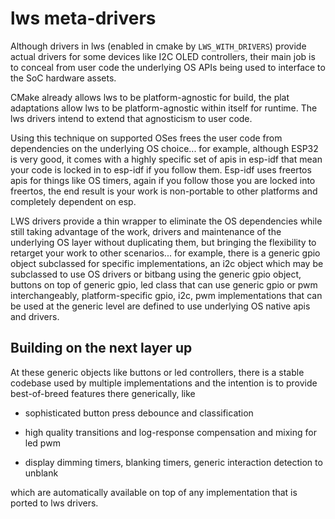 # lws meta-drivers

Although drivers in lws (enabled in cmake by `LWS_WITH_DRIVERS`) provide
actual drivers for some devices like I2C OLED controllers, their main job is
to conceal from user code the underlying OS APIs being used to interface
to the SoC hardware assets.

CMake already allows lws to be platform-agnostic for build, the plat adaptations
allow lws to be platform-agnostic within itself for runtime.  The lws
drivers intend to extend that agnosticism to user code.

Using this technique on supported OSes frees the user code from dependencies
on the underlying OS choice... for example, although ESP32 is very good, it
comes with a highly specific set of apis in esp-idf that mean your code is
locked in to esp-idf if you follow them.  Esp-idf uses freertos apis for things
like OS timers, again if you follow those you are locked into freertos, the
end result is your work is non-portable to other platforms and completely
dependent on esp.

LWS drivers provide a thin wrapper to eliminate the OS dependencies while
still taking advantage of the work, drivers and maintenance of the underlying
OS layer without duplicating them, but bringing the flexibility to retarget
your work to other scenarios... for example, there is a generic gpio object
subclassed for specific implementations, an i2c object which may be subclassed
to use OS drivers or bitbang using the generic gpio object, buttons on top of
generic gpio, led class that can use generic gpio or pwm interchangeably,
platform-specific gpio, i2c, pwm implementations that can be used at the generic
level are defined to use underlying OS native apis and drivers.

## Building on the next layer up

At these generic objects like buttons or led controllers, there is a stable
codebase used by multiple implementations and the intention is to provide
best-of-breed features there generically, like

 - sophisticated button press debounce and classification

 - high quality transitions and log-response compensation and mixing for led pwm

 - display dimming timers, blanking timers, generic interaction detection to unblank

which are automatically available on top of any implementation that is ported to
lws drivers.

